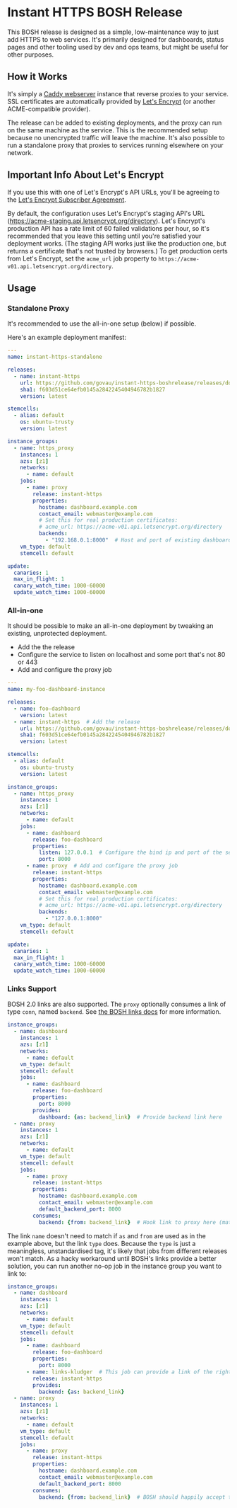 # Instant HTTPS BOSH Release
This BOSH release is designed as a simple, low-maintenance way to just add HTTPS to web services.  It's primarily designed for dashboards, status pages and other tooling used by dev and ops teams, but might be useful for other purposes.

## How it Works
It's simply a [Caddy webserver](https://caddyserver.com/) instance that reverse proxies to your service.  SSL certificates are automatically provided by [Let's Encrypt](https://letsencrypt.org/) (or another ACME-compatible provider).

The release can be added to existing deployments, and the proxy can run on the same machine as the service.  This is the recommended setup because no unencrypted traffic will leave the machine.  It's also possible to run a standalone proxy that proxies to services running elsewhere on your network.

## Important Info About Let's Encrypt
If you use this with one of Let's Encrypt's API URLs, you'll be agreeing to the [Let's Encrypt Subscriber Agreement](https://letsencrypt.org/repository/).

By default, the configuration uses Let's Encrypt's staging API's URL (https://acme-staging.api.letsencrypt.org/directory).  Let's Encrypt's production API has a rate limit of 60 failed validations per hour, so it's recommended that you leave this setting until you're satisfied your deployment works.  (The staging API works just like the production one, but returns a certificate that's not trusted by browsers.)  To get production certs from Let's Encrypt, set the `acme_url` job property to `https://acme-v01.api.letsencrypt.org/directory`.

## Usage
### Standalone Proxy
It's recommended to use the all-in-one setup (below) if possible.

Here's an example deployment manifest:
```yaml
---
name: instant-https-standalone

releases:
  - name: instant-https
    url: https://github.com/govau/instant-https-boshrelease/releases/download/v0.4.0/instant-https-0.4.0.tgz
    sha1: f603d51ce64efb0145a2842245404946782b1827
    version: latest

stemcells:
  - alias: default
    os: ubuntu-trusty
    version: latest

instance_groups:
  - name: https_proxy
    instances: 1
    azs: [z1]
    networks:
      - name: default
    jobs:
      - name: proxy
        release: instant-https
        properties:
          hostname: dashboard.example.com
          contact_email: webmaster@example.com
          # Set this for real production certificates:
          # acme_url: https://acme-v01.api.letsencrypt.org/directory
          backends:
            - "192.168.0.1:8000"  # Host and port of existing dashboard
    vm_type: default
    stemcell: default

update:
  canaries: 1
  max_in_flight: 1
  canary_watch_time: 1000-60000
  update_watch_time: 1000-60000
```

### All-in-one
It should be possible to make an all-in-one deployment by tweaking an existing, unprotected deployment.

* Add the the release
* Configure the service to listen on localhost and some port that's not 80 or 443
* Add and configure the proxy job

```yaml
---
name: my-foo-dashboard-instance

releases:
  - name: foo-dashboard
    version: latest
  - name: instant-https  # Add the release
    url: https://github.com/govau/instant-https-boshrelease/releases/download/v0.4.0/instant-https-0.4.0.tgz
    sha1: f603d51ce64efb0145a2842245404946782b1827
    version: latest

stemcells:
  - alias: default
    os: ubuntu-trusty
    version: latest

instance_groups:
  - name: https_proxy
    instances: 1
    azs: [z1]
    networks:
      - name: default
    jobs:
      - name: dashboard
        release: foo-dashboard
        properties:
          listen: 127.0.0.1  # Configure the bind ip and port of the service
          port: 8000
      - name: proxy  # Add and configure the proxy job
        release: instant-https
        properties:
          hostname: dashboard.example.com
          contact_email: webmaster@example.com
          # Set this for real production certificates:
          # acme_url: https://acme-v01.api.letsencrypt.org/directory
          backends:
            - "127.0.0.1:8000"
    vm_type: default
    stemcell: default

update:
  canaries: 1
  max_in_flight: 1
  canary_watch_time: 1000-60000
  update_watch_time: 1000-60000
```

### Links Support
BOSH 2.0 links are also supported.  The `proxy` optionally consumes a link of type `conn`, named `backend`.  See [the BOSH links docs](https://bosh.io/docs/links.html) for more information.

```yaml
instance_groups:
  - name: dashboard
    instances: 1
    azs: [z1]
    networks:
      - name: default
    vm_type: default
    stemcell: default
    jobs:
      - name: dashboard
        release: foo-dashboard
        properties:
          port: 8000
        provides:
          dashboard: {as: backend_link}  # Provide backend link here
  - name: proxy
    instances: 1
    azs: [z1]
    networks:
      - name: default
    vm_type: default
    stemcell: default
    jobs:
      - name: proxy
        release: instant-https
        properties:
          hostname: dashboard.example.com
          contact_email: webmaster@example.com
          default_backend_port: 8000
        consumes:
          backend: {from: backend_link}  # Hook link to proxy here (matching using as/from)
```

The link `name` doesn't need to match if `as` and `from` are used as in the example above, but the link `type` does.  Because the `type` is just a meaningless, unstandardised tag, it's likely that jobs from different releases won't match.  As a hacky workaround until BOSH's links provide a better solution, you can run another no-op job in the instance group you want to link to:

```yaml
instance_groups:
  - name: dashboard
    instances: 1
    azs: [z1]
    networks:
      - name: default
    vm_type: default
    stemcell: default
    jobs:
      - name: dashboard
        release: foo-dashboard
        properties:
          port: 8000
      - name: links-kludger  # This job can provide a link of the right type
        release: instant-https
        provides:
          backend: {as: backend_link}
  - name: proxy
    instances: 1
    azs: [z1]
    networks:
      - name: default
    vm_type: default
    stemcell: default
    jobs:
      - name: proxy
        release: instant-https
        properties:
          hostname: dashboard.example.com
          contact_email: webmaster@example.com
          default_backend_port: 8000
        consumes:
          backend: {from: backend_link}  # BOSH should happily accept this link
```
